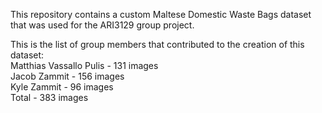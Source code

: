 This repository contains a custom Maltese Domestic Waste Bags dataset that was used for the ARI3129 group project.

This is the list of group members that contributed to the creation of this dataset:<br>
Matthias Vassallo Pulis - 131 images<br>
Jacob Zammit - 156 images<br>
Kyle Zammit - 96 images<br>
Total - 383 images
